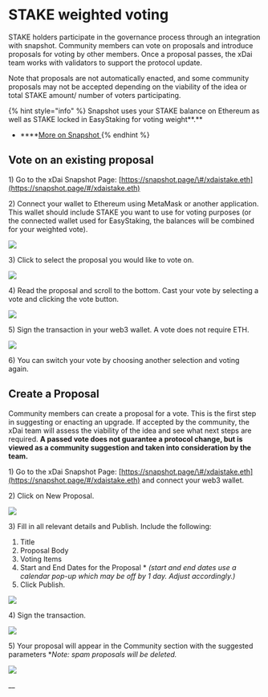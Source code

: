 # STAKE weighted voting

STAKE holders participate in the governance process through an integration with snapshot. Community members can vote on proposals and introduce proposals for voting by other members. Once a proposal passes, the xDai team works with validators to support the protocol update. 

Note that proposals are not automatically enacted, and some community proposals may not be accepted depending on the viability of the idea or total STAKE amount/ number of voters participating.

{% hint style="info" %}
Snapshot uses your STAKE balance on Ethereum as well as STAKE locked in EasyStaking for voting weight**.**

* \*\*\*\*[More on Snapshot ](https://docs.snapshot.page/)
{% endhint %}

## Vote on an existing proposal

1\) Go to the xDai Snapshot Page: [https://snapshot.page/\#/xdaistake.eth](https://snapshot.page/#/xdaistake.eth)

2\) Connect your wallet to Ethereum using MetaMask or another application. This wallet should include STAKE you want to use for voting purposes \(or the connected wallet used for EasyStaking, the balances will be combined for your weighted vote\).

![](../../.gitbook/assets/snapshot1.png)

3\) Click to select the proposal you would like to vote on.

![](../../.gitbook/assets/snapshot2.png)

4\) Read the proposal and scroll to the bottom. Cast your vote by selecting a vote and clicking the vote button.

![](../../.gitbook/assets/snapshot3.png)

5\) Sign the transaction in your web3 wallet. A vote does not require ETH.

![](../../.gitbook/assets/snapshot4.png)

6\) You can switch your vote by choosing another selection and voting again.

## Create a Proposal

Community members can create a proposal for a vote. This is the first step in suggesting or enacting an upgrade. If accepted by the community, the xDai team will assess the viability of the idea and see what next steps are required. **A passed vote does not guarantee a protocol change, but is viewed as a community suggestion and taken into consideration by the team.**

1\) Go to the xDai Snapshot Page: [https://snapshot.page/\#/xdaistake.eth](https://snapshot.page/#/xdaistake.eth) and connect your  web3 wallet.

2\) Click on New Proposal.

![](../../.gitbook/assets/snapshotb1.png)

3\) Fill in all relevant details and Publish. Include the following:

1. Title
2. Proposal Body
3. Voting Items
4. Start and End Dates for the Proposal \* _\(start and end dates use a calendar pop-up which may be off by 1 day. Adjust accordingly.\)_
5. Click Publish.

![](../../.gitbook/assets/snapshotb2.png)

4\) Sign the transaction. 

![](../../.gitbook/assets/snapshotb3.png)

5\) Your proposal will appear in the Community section with the suggested parameters \*_Note: spam proposals will be deleted._

![](../../.gitbook/assets/snapshotb4.png)

\_\_



